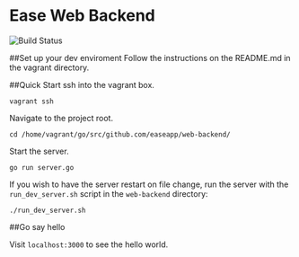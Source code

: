 # Ease Web Backend

![Build Status](https://travis-ci.org/EaseApp/web-backend.svg?branch=master)

##Set up your dev enviroment
Follow the instructions on the README.md in the vagrant directory.

##Quick Start
ssh into the vagrant box.

`vagrant ssh`

Navigate to the project root.

`cd /home/vagrant/go/src/github.com/easeapp/web-backend/`

Start the server.

`go run server.go`

If you wish to have the server restart on file change, run the server with the `run_dev_server.sh` script in the `web-backend` directory:

`./run_dev_server.sh`


##Go say hello

Visit `localhost:3000` to see the hello world.

